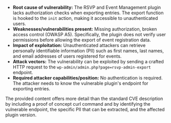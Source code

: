 - **Root cause of vulnerability:** The RSVP and Event Management plugin lacks authorization checks when exporting entries. The export function is hooked to the `init` action, making it accessible to unauthenticated users.
- **Weaknesses/vulnerabilities present:** Missing authorization, broken access control (OWASP A5). Specifically, the plugin does not verify user permissions before allowing the export of event registration data.
- **Impact of exploitation:** Unauthenticated attackers can retrieve personally identifiable information (PII) such as first names, last names, and email addresses of users registered for events.
- **Attack vectors:** The vulnerability can be exploited by sending a crafted HTTP request to the `wp-admin/admin.php?page=rsvp-admin-export` endpoint.
- **Required attacker capabilities/position:** No authentication is required. The attacker needs to know the vulnerable plugin's endpoint for exporting entries.

The provided content offers more detail than the standard CVE description by including a proof of concept curl command and by identifying the vulnerable endpoint, the specific PII that can be extracted, and the affected plugin version.